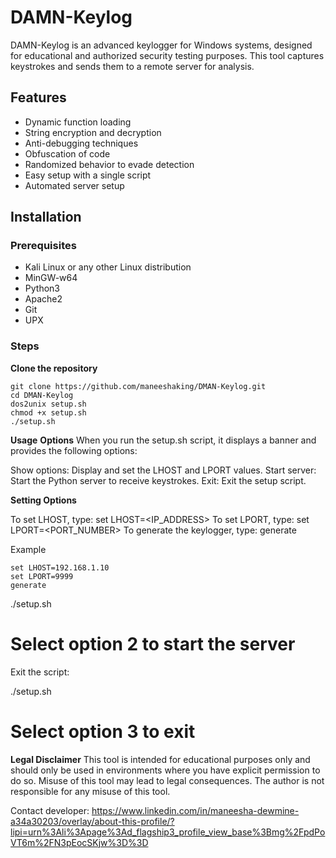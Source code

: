 # DAMN-Keylog

DAMN-Keylog is an advanced keylogger for Windows systems, designed for educational and authorized security testing purposes. This tool captures keystrokes and sends them to a remote server for analysis.

## Features

- Dynamic function loading
- String encryption and decryption
- Anti-debugging techniques
- Obfuscation of code
- Randomized behavior to evade detection
- Easy setup with a single script
- Automated server setup

## Installation

### Prerequisites

- Kali Linux or any other Linux distribution
- MinGW-w64
- Python3
- Apache2
- Git
- UPX

### Steps
 **Clone the repository**


   	git clone https://github.com/maneeshaking/DMAN-Keylog.git
   	cd DMAN-Keylog
	dos2unix setup.sh
	chmod +x setup.sh
	./setup.sh
**Usage**
**Options**
When you run the setup.sh script, it displays a banner and provides the following options:

Show options: Display and set the LHOST and LPORT values.
Start server: Start the Python server to receive keystrokes.
Exit: Exit the setup script.

**Setting Options**

To set LHOST, type: set LHOST=<IP_ADDRESS> 
To set LPORT, type: set LPORT=<PORT_NUMBER>
To generate the keylogger, type: generate

Example

	set LHOST=192.168.1.10
	set LPORT=9999
	generate

./setup.sh
# Select option 2 to start the server

Exit the script:

./setup.sh
# Select option 3 to exit

**Legal Disclaimer**
This tool is intended for educational purposes only and should only be used in environments where you have explicit permission to do so. Misuse of this tool may lead to legal consequences. The author is not responsible for any misuse of this tool.

Contact developer:
https://www.linkedin.com/in/maneesha-dewmine-a34a30203/overlay/about-this-profile/?lipi=urn%3Ali%3Apage%3Ad_flagship3_profile_view_base%3Bmg%2FpdPoVT6m%2FN3pEocSKjw%3D%3D
